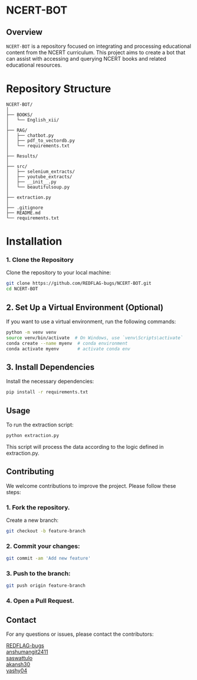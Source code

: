 # NCERT-BOT

## Overview

`NCERT-BOT` is a repository focused on integrating and processing educational content from the NCERT curriculum. This project aims to create a bot that can assist with accessing and querying NCERT books and related educational resources.

# Repository Structure

```
NCERT-BOT/
│
├── BOOKS/
│   └── English_xii/
│
├── RAG/
│   ├── chatbot.py
│   ├── pdf_to_vectordb.py
│   └── requirements.txt
│
├── Results/
│
├── src/
│   ├── selenium_extracts/
│   ├── youtube_extracts/
│   ├── __init__.py
│   └── beautifulsoup.py
│
├── extraction.py
│
├── .gitignore
├── README.md
└── requirements.txt

```

# Installation

### 1. Clone the Repository

Clone the repository to your local machine:

```bash
git clone https://github.com/REDFLAG-bugs/NCERT-BOT.git
cd NCERT-BOT
```
## 2. Set Up a Virtual Environment (Optional)
If you want to use a virtual environment, run the following commands:

```bash
python -m venv venv
source venv/bin/activate  # On Windows, use `venv\Scripts\activate`
conda create --name myenv  # conda environment
conda activate myenv       # activate conda env


```

## 3. Install Dependencies
Install the necessary dependencies:

```bash
pip install -r requirements.txt
```

## Usage
To run the extraction script:
```bash
python extraction.py
```
This script will process the data according to the logic defined in extraction.py.

## Contributing
We welcome contributions to improve the project. Please follow these steps:

### 1. Fork the repository.
Create a new branch:

```bash
git checkout -b feature-branch
```
### 2. Commit your changes:
```bash
git commit -am 'Add new feature'
```
### 3. Push to the branch:
```bash
git push origin feature-branch
```
### 4. Open a Pull Request.

## Contact

For any questions or issues, please contact the contributors:

[REDFLAG-bugs](https://github.com/REDFLAG-bugs)  
[anshumangit2411](https://github.com/anshumangit2411)  
[saswattulo](https://github.com/saswattulo)  
[akansh30](https://github.com/akansh30)  
[yashy04](https://github.com/yashy04)  



